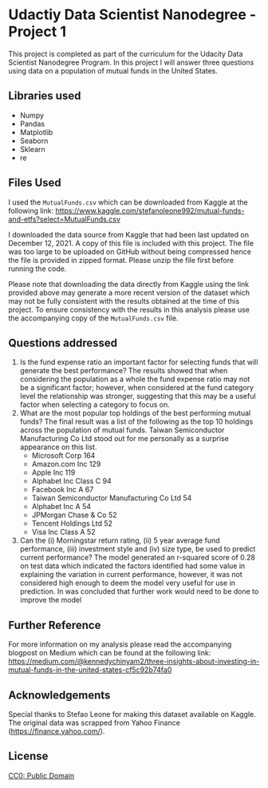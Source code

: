 # Udactiy Data Scientist Nanodegree - Project 1

This project is completed as part of the curriculum for the Udacity Data Scientist Nanodegree Program. In this project I will answer three questions using data on a population of mutual funds in the United States.

## Libraries used
* Numpy
* Pandas
* Matplotlib
* Seaborn
* Sklearn
* re 

## Files Used
I used the `MutualFunds.csv` which can be downloaded from Kaggle at the following link: https://www.kaggle.com/stefanoleone992/mutual-funds-and-etfs?select=MutualFunds.csv

I downloaded the data source from Kaggle that had been last updated on December 12, 2021. A copy of this file is included with this project. The file was too large to be uploaded on GitHub without being compressed hence the file is provided in zipped format. Please unzip the file first before running the code.

Please note that downloading the data directly from Kaggle using the link provided above may generate a more recent version of the dataset which may not be fully consistent with the results obtained at the time of this project. To ensure consistency with the results in this analysis please use the accompanying copy of the `MutualFunds.csv` file. 

## Questions addressed
1. Is the fund expense ratio an important factor for selecting funds that will generate the best performance? The results showed that when considering the population as a whole the fund expense ratio may not be a significant factor; however, when considered at the fund category level the relationship was stronger, suggesting that this may be a useful factor when selecting a category to focus on.
2. What are the most popular top holdings of the best performing mutual funds? The final result was a list of the following as the top 10 holdings across the population of mutual funds. Taiwan Semiconductor Manufacturing Co Ltd stood out for me personally as a surprise appearance on this list.
      * Microsoft Corp                               164
      * Amazon.com Inc                               129
      * Apple Inc                                    119
      * Alphabet Inc Class C                          94
      * Facebook Inc A                                67
      * Taiwan Semiconductor Manufacturing Co Ltd     54
      * Alphabet Inc A                                54
      * JPMorgan Chase & Co                           52
      * Tencent Holdings Ltd                          52
      * Visa Inc Class A                              52
3. Can the (i) Morningstar return rating, (ii) 5 year average fund performance, (iii) investment style and (iv) size type, be used to predict current performance? The model generated an r-squared score of 0.28 on test data which indicated the factors identified had some value in explaining the variation in current performance, however, it was not considered high enough to deem the model very useful for use in prediction. In was concluded that further work would need to be done to improve the model

## Further Reference
For more information on my analysis please read the accompanying blogpost on Medium which can be found at the following link: https://medium.com/@kennedychinyam2/three-insights-about-investing-in-mutual-funds-in-the-united-states-cf5c92b74fa0 

## Acknowledgements
Special thanks to Stefao Leone for making this dataset available on Kaggle. The original data was scrapped from Yahoo Finance (https://finance.yahoo.com/). 

## License
<a href="https://creativecommons.org/publicdomain/zero/1.0/">CC0: Public Domain</a>
